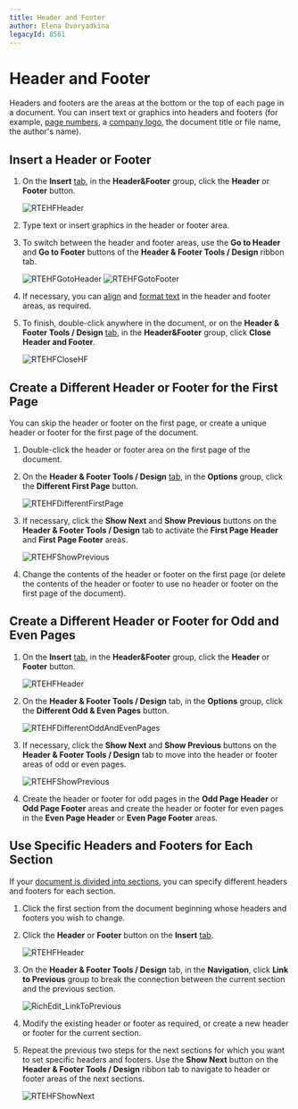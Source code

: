 ```yaml
---
title: Header and Footer
author: Elena Dvoryadkina
legacyId: 8561
---
```

# Header and Footer
Headers and footers are the areas at the bottom or the top of each page in a document. You can insert text or graphics into headers and footers (for example, [page numbers](miscellaneous/insert-page-numbers.md), a [company logo](pictures-and-text-boxes/insert-a-picture.md), the document title or file name, the author's name).

## Insert a Header or Footer
1. On the **Insert** [tab](text-editor-ui/ribbon-interface.md), in the **Header&amp;Footer** group, click the **Header** or **Footer** button.
	
	![RTEHFHeader](../../images/img121360.png)
2. Type text or insert graphics in the header or footer area.
3. To switch between the header and footer areas, use the **Go to Header** and **Go to Footer** buttons of the **Header &amp; Footer Tools / Design** ribbon tab.
	
	![RTEHFGotoHeader](../../images/img121372.png) ![RTEHFGotoFooter](../../images/img121373.png)
4. If necessary, you can [align](formatting/format-paragraphs.md) and [format text](formatting/format-text.md) in the header and footer areas, as required.
5. To finish, double-click anywhere in the document, or on the **Header &amp; Footer Tools / Design** [tab](text-editor-ui/ribbon-interface.md), in the **Header&amp;Footer** group, click **Close Header and Footer**.
	
	![RTEHFCloseHF](../../images/img121374.png)

## Create a Different Header or Footer for the First Page
You can skip the header or footer on the first page, or create a unique header or footer for the first page of the document.
1. Double-click the header or footer area on the first page of the document.
2. On the **Header &amp; Footer Tools / Design** [tab](text-editor-ui/ribbon-interface.md), in the **Options** group, click the **Different First Page** button.
	
	![RTEHFDifferentFirstPage](../../images/img121377.png)
3. If necessary, click the **Show Next** and **Show Previous** buttons on the **Header &amp; Footer Tools / Design** tab to activate the **First Page Header** and **First Page Footer** areas.
	
	![RTEHFShowPrevious](../../images/img121376.png)
4. Change the contents of the header or footer on the first page (or delete the contents of the header or footer to use no header or footer on the first page of the document).

## Create a Different Header or Footer for Odd and Even Pages
1. On the **Insert** [tab](text-editor-ui/ribbon-interface.md), in the **Header&amp;Footer** group, click the **Header** or **Footer** button.
	
	![RTEHFHeader](../../images/img121360.png)
2. On the **Header &amp; Footer Tools / Design** tab, in the **Options** group, click the **Different Odd &#38; Even Pages** button.
	
	![RTEHFDifferentOddAndEvenPages](../../images/img121378.png)
3. If necessary, click the **Show Next** and **Show Previous** buttons on the **Header &amp; Footer Tools / Design** tab to move into the header or footer areas of odd or even pages.
	
	![RTEHFShowPrevious](../../images/img121376.png)
4. Create the header or footer for odd pages in the **Odd Page Header** or **Odd Page Footer** areas and create the header or footer for even pages in the **Even Page Header** or **Even Page Footer** areas.

## Use Specific Headers and Footers for Each Section
If your [document is divided into sections](document-layout-and-page-setup/divide-a-document-into-sections.md), you can specify different headers and footers for each section.
1. Click the first section from the document beginning whose headers and footers you wish to change.
2. Click the **Header** or **Footer** button on the **Insert** [tab](text-editor-ui/ribbon-interface.md).
	
	![RTEHFHeader](../../images/img121360.png)
3. On the **Header &amp; Footer Tools / Design** tab, in the **Navigation**, click **Link to Previous** group to break the connection between the current section and the previous section.
	
	![RichEdit_LinkToPrevious](../../images/img14859.png)
4. Modify the existing header or footer as required, or create a new header or footer for the current section.
5. Repeat the previous two steps for the next sections for which you want to set specific headers and footers. Use the **Show Next** button on the **Header &amp; Footer Tools / Design** ribbon tab to navigate to header or footer areas of the next sections.
	
	![RTEHFShowNext](../../images/img121375.png)
